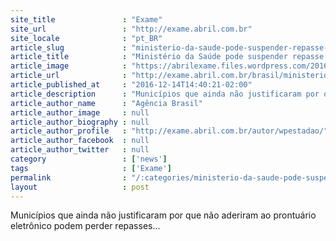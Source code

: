 ```yaml
---
site_title               : "Exame"
site_url                 : "http://exame.abril.com.br"
site_locale              : "pt_BR"
article_slug             : "ministerio-da-saude-pode-suspender-repasse-a-151-municipios"
article_title            : "Ministério da Saúde pode suspender repasse a 151 municípios"
article_image            : "https://abrilexame.files.wordpress.com/2016/10/size_960_16_9_estetoscopio1.jpg?quality=70&strip=all&w=960"
article_url              : "http://exame.abril.com.br/brasil/ministerio-da-saude-pode-suspender-repasse-a-151-municipios/"
article_published_at     : "2016-12-14T14:40:21-02:00"
article_description      : "Municípios que ainda não justificaram por que não aderiram ao prontuário eletrônico podem perder repasses..."
article_author_name      : "Agência Brasil"
article_author_image     : null
article_author_biography : null
article_author_profile   : "http://exame.abril.com.br/autor/wpestadao/"
article_author_facebook  : null
article_author_twitter   : null
category                 : ['news']
tags                     : ['Exame']
permalink                : "/:categories/ministerio-da-saude-pode-suspender-repasse-a-151-municipios/"
layout                   : post
---
```


Municípios que ainda não justificaram por que não aderiram ao prontuário eletrônico podem perder repasses...
